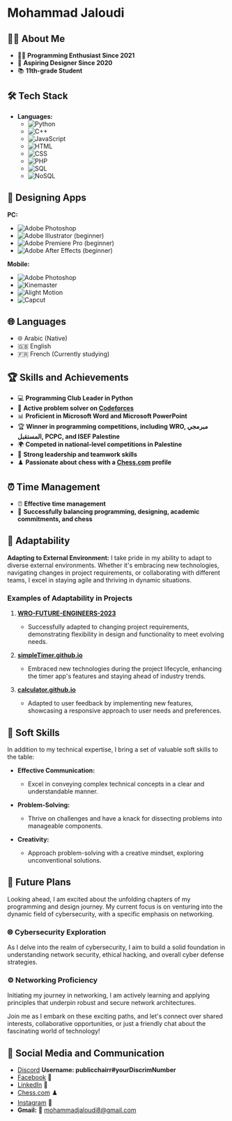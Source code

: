 # Mohammad Jaloudi

## 👨‍💻 About Me

- 🧑‍💻 **Programming Enthusiast Since 2021**
- 🎨 **Aspiring Designer Since 2020**
- 📚 **11th-grade Student**

## 🛠️ Tech Stack

- **Languages:**
  - ![Python](https://img.shields.io/badge/Python-3776AB?style=flat&logo=python&logoColor=white)
  - ![C++](https://img.shields.io/badge/C++-00599C?style=flat&logo=c%2B%2B&logoColor=white)
  - ![JavaScript](https://img.shields.io/badge/JavaScript-F7DF1E?style=flat&logo=javascript&logoColor=black)
  - ![HTML](https://img.shields.io/badge/HTML-E34F26?style=flat&logo=html5&logoColor=white)
  - ![CSS](https://img.shields.io/badge/CSS-1572B6?style=flat&logo=css3&logoColor=white)
  - ![PHP](https://img.shields.io/badge/PHP-777BB4?style=flat&logo=php&logoColor=white)
  - ![SQL](https://img.shields.io/badge/SQL-4479A1?style=flat&logo=postgresql&logoColor=white)
  - ![NoSQL](https://img.shields.io/badge/NoSQL-4DB33D?style=flat&logo=mongodb&logoColor=white)

## 🎨 Designing Apps

**PC:**
- ![Adobe Photoshop](https://img.shields.io/badge/Adobe%20Photoshop-31A8FF?style=flat&logo=adobe-photoshop&logoColor=white)
- ![Adobe Illustrator](https://img.shields.io/badge/Adobe%20Illustrator-FF9A00?style=flat&logo=adobe-illustrator&logoColor=white) (beginner)
- ![Adobe Premiere Pro](https://img.shields.io/badge/Adobe%20Premiere%20Pro-9999FF?style=flat&logo=adobe-premiere-pro&logoColor=white) (beginner)
- ![Adobe After Effects](https://img.shields.io/badge/Adobe%20After%20Effects-9999FF?style=flat&logo=adobe-after-effects&logoColor=white) (beginner)

**Mobile:**
- ![Adobe Photoshop](https://img.shields.io/badge/Adobe%20Photoshop-31A8FF?style=flat&logo=adobe-photoshop&logoColor=white)
- ![Kinemaster](https://img.shields.io/badge/Kinemaster-56A637?style=flat&logo=kinemaster&logoColor=white)
- ![Alight Motion](https://img.shields.io/badge/Alight%20Motion-08A0E9?style=flat&logo=alight-motion&logoColor=white)
- ![Capcut](https://img.shields.io/badge/Capcut-2C3E50?style=flat&logo=capcut&logoColor=white)

## 🌐 Languages

- 🌐 Arabic (Native)
- 🇬🇧 English
- 🇫🇷 French (Currently studying)

## 🏆 Skills and Achievements

- 💻 **Programming Club Leader in Python**
- 🚀 **Active problem solver on [Codeforces](https://codeforces.com/profile/secret2023)**
- 📊 **Proficient in Microsoft Word and Microsoft PowerPoint**
- 🏆 **Winner in programming competitions, including WRO, مبرمجي المستقبل, PCPC, and ISEF Palestine**
- 🌍 **Competed in national-level competitions in Palestine**
- 🤝 **Strong leadership and teamwork skills**
- ♟️ **Passionate about chess with a [Chess.com](https://www.chess.com/member/ayanokoji-kiotaka) profile**

## ⏰ Time Management

- ⏰ **Effective time management**
- 📅 **Successfully balancing programming, designing, academic commitments, and chess**

## 🔄 Adaptability

**Adapting to External Environment:**
I take pride in my ability to adapt to diverse external environments. Whether it's embracing new technologies, navigating changes in project requirements, or collaborating with different teams, I excel in staying agile and thriving in dynamic situations.

### Examples of Adaptability in Projects

1. **[WRO-FUTURE-ENGINEERS-2023](https://github.com/mohammadjaloudi/WRO-FUTURE-ENGINEERS-2023)**
   - Successfully adapted to changing project requirements, demonstrating flexibility in design and functionality to meet evolving needs.

2. **[simpleTimer.github.io](https://github.com/mohammadjaloudi/simpleTimer.github.io)**
   - Embraced new technologies during the project lifecycle, enhancing the timer app's features and staying ahead of industry trends.

3. **[calculator.github.io](https://github.com/mohammadjaloudi/calculator.github.io)**
   - Adapted to user feedback by implementing new features, showcasing a responsive approach to user needs and preferences.

## 🎨 Soft Skills

In addition to my technical expertise, I bring a set of valuable soft skills to the table:

- **Effective Communication:**
  - Excel in conveying complex technical concepts in a clear and understandable manner.

- **Problem-Solving:**
  - Thrive on challenges and have a knack for dissecting problems into manageable components.

- **Creativity:**
  - Approach problem-solving with a creative mindset, exploring unconventional solutions.

## 🚀 Future Plans

Looking ahead, I am excited about the unfolding chapters of my programming and design journey. My current focus is on venturing into the dynamic field of cybersecurity, with a specific emphasis on networking.

### 🌐 Cybersecurity Exploration

As I delve into the realm of cybersecurity, I aim to build a solid foundation in understanding network security, ethical hacking, and overall cyber defense strategies.

### ⚙️ Networking Proficiency

Initiating my journey in networking, I am actively learning and applying principles that underpin robust and secure network architectures.

Join me as I embark on these exciting paths, and let's connect over shared interests, collaborative opportunities, or just a friendly chat about the fascinating world of technology!

## 📱 Social Media and Communication

- [Discord](https://discord.com/) **Username: publicchairr#yourDiscrimNumber**
- [Facebook](https://www.facebook.com/Mohammad.Jaloudi.999/) 📘
- [LinkedIn](https://www.linkedin.com/in/mohammad-jaloudi-8176a5299/) 🔗
- [Chess.com](https://www.chess.com/member/ayanokoji-kiotaka) ♟️
- [Instagram](https://www.instagram.com/wwhite_room/) 📸
- **Gmail:** 📧 mohammadjaloudi8@gmail.com
